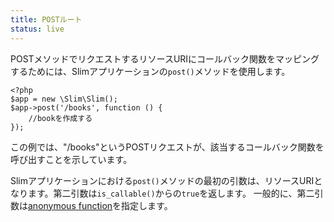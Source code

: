 ```yaml
---
title: POSTルート
status: live
---
```


POSTメソッドでリクエストするリソースURIにコールバック関数をマッピングするためには、Slimアプリケーションの`post()`メソッドを使用します。

    <?php
    $app = new \Slim\Slim();
    $app->post('/books', function () {
        //bookを作成する
    });

この例では、"/books"というPOSTリクエストが、該当するコールバック関数を呼び出すことを示しています。

Slimアプリケーションにおける`post()`メソッドの最初の引数は、リソースURIとなります。第二引数は`is_callable()`からの`true`を返します。
一般的に、第二引数は[anonymous function][anon-func]を指定します。

[anon-func]: http://php.net/manual/en/functions.anonymous.php
